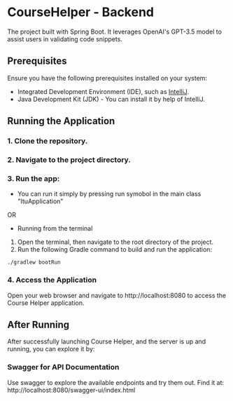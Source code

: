 # CourseHelper - Backend

The project built with Spring Boot. It leverages OpenAI's GPT-3.5 model to assist users in validating code snippets.

## Prerequisites

Ensure you have the following prerequisites installed on your system:

- Integrated Development Environment (IDE), such as [IntelliJ](https://www.jetbrains.com/idea/download/?source=google&medium=cpc&campaign=EMEA_en_TR_IDEA_Branded&term=intellij&content=619479151433&gclid=CjwKCAiApuCrBhAuEiwA8VJ6JlQbcnH8jIklp-ZEi2X74TRKNA-Jz5cWjWwumwTgZQaHw7auozMrEhoCINEQAvD_BwE&section=windows).
- Java Development Kit (JDK) - You can install it by help of IntelliJ.

## Running the Application

### 1. Clone the repository.
### 2. Navigate to the project directory.
### 3. Run the app:
- You can run it simply by pressing run symobol in the main class "ItuApplication"

OR

- Running from the terminal
1. Open the terminal, then navigate to the root directory of the project.
2. Run the following Gradle command to build and run the application:

```
./gradlew bootRun
```
### 4. Access the Application
Open your web browser and navigate to http://localhost:8080 to access the Course Helper application.

## After Running
After successfully launching Course Helper, and the server is up and running, you can explore it by:

### Swagger for API Documentation

Use swagger to explore the available endpoints and try them out. Find it at:
http://localhost:8080/swagger-ui/index.html
